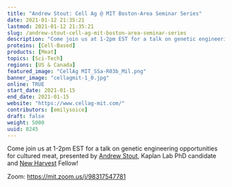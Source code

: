 ```yaml
---
title: "Andrew Stout: Cell Ag @ MIT Boston-Area Seminar Series"
date: 2021-01-12 21:35:21
lastmod: 2021-01-12 21:35:21
slug: /andrew-stout-cell-ag-mit-boston-area-seminar-series
description: "Come join us at 1-2pm EST for a talk on genetic engineering opportunities for cultured meat, presented by Andrew Stout, Kaplan Lab PhD candidate and New Harvest Fellow!Zoom: https://mit.zoom.us/j/98317547781"
proteins: [Cell-Based]
products: [Meat]
topics: [Sci-Tech]
regions: [US & Canada]
featured_image: "CellAg MIT_SSa-R03b_Mil.png"
banner_image: "cellagmit-1_0.jpg"
online: TRUE
start_date: 2021-01-15
end_date: 2021-01-15
website: "https://www.cellag-mit.com/"
contributors: [emilysoice]
draft: false
weight: 5000
uuid: 8245
---
```

<p>Come join us at 1-2pm EST for a talk on genetic engineering opportunities for cultured meat, presented by <a href="https://www.linkedin.com/in/ACoAABBtZ0sBq1fNpqOvLhXkDWgie5QkH9aPb7c">Andrew Stout</a>, Kaplan Lab PhD candidate and <a href="https://www.linkedin.com/company/new-harvest/">New Harvest</a> Fellow!</p>
<p>Zoom: <a href="https://www.google.com/url?q=https://mit.zoom.us/j/98317547781&sa=D&source=calendar&usd=2&usg=AOvVaw3UlyV67QR5Y2TY8wCV83hf">https://mit.zoom.us/j/98317547781</a></p>
